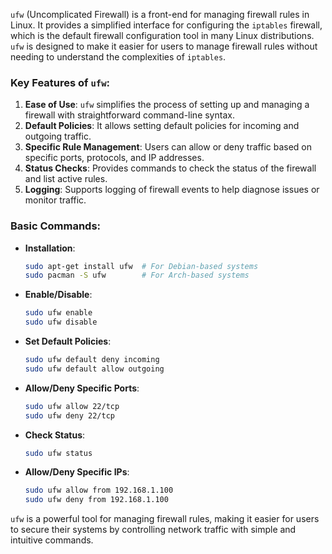 `ufw` (Uncomplicated Firewall) is a front-end for managing firewall rules in Linux. It provides a simplified interface for configuring the `iptables` firewall, which is the default firewall configuration tool in many Linux distributions. `ufw` is designed to make it easier for users to manage firewall rules without needing to understand the complexities of `iptables`.

### Key Features of `ufw`:
1. **Ease of Use**: `ufw` simplifies the process of setting up and managing a firewall with straightforward command-line syntax.
2. **Default Policies**: It allows setting default policies for incoming and outgoing traffic.
3. **Specific Rule Management**: Users can allow or deny traffic based on specific ports, protocols, and IP addresses.
4. **Status Checks**: Provides commands to check the status of the firewall and list active rules.
5. **Logging**: Supports logging of firewall events to help diagnose issues or monitor traffic.

### Basic Commands:
- **Installation**:
  ```bash
  sudo apt-get install ufw  # For Debian-based systems
  sudo pacman -S ufw        # For Arch-based systems
  ```

- **Enable/Disable**:
  ```bash
  sudo ufw enable
  sudo ufw disable
  ```

- **Set Default Policies**:
  ```bash
  sudo ufw default deny incoming
  sudo ufw default allow outgoing
  ```

- **Allow/Deny Specific Ports**:
  ```bash
  sudo ufw allow 22/tcp
  sudo ufw deny 22/tcp
  ```

- **Check Status**:
  ```bash
  sudo ufw status
  ```

- **Allow/Deny Specific IPs**:
  ```bash
  sudo ufw allow from 192.168.1.100
  sudo ufw deny from 192.168.1.100
  ```

`ufw` is a powerful tool for managing firewall rules, making it easier for users to secure their systems by controlling network traffic with simple and intuitive commands.
